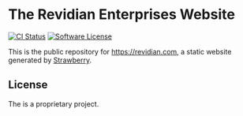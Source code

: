 # The Revidian Enterprises Website
[![CI Status](https://dl.circleci.com/status-badge/img/gh/eventhunt-org/www.eventhunt.org/tree/trunk.svg?style=shield)](https://dl.circleci.com/status-badge/redirect/gh/eventhunt-badge/www.eventhunt.org/tree/trunk)
[![Software License](https://img.shields.io/badge/license-proprietary-grey.svg)](https://raw.githubusercontent.com/revidian/revidian.com/trunk/LICENSE)

This is the public repository for <https://revidian.com>, a static website generated by [Strawberry](https://github.com/strawberry-tools/strawberry).


## License

The is a proprietary project.
